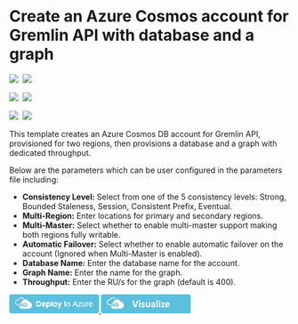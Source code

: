 # Create an Azure Cosmos account for Gremlin API with database and a graph

<IMG SRC="https://azurequickstartsservice.blob.core.windows.net/badges/101-cosmosdb-gremlin/PublicLastTestDate.svg" />&nbsp;
<IMG SRC="https://azurequickstartsservice.blob.core.windows.net/badges/101-cosmosdb-gremlin/PublicDeployment.svg" />&nbsp;

<IMG SRC="https://azurequickstartsservice.blob.core.windows.net/badges/101-cosmosdb-gremlin/FairfaxLastTestDate.svg" />&nbsp;
<IMG SRC="https://azurequickstartsservice.blob.core.windows.net/badges/101-cosmosdb-gremlin/FairfaxDeployment.svg" />&nbsp;

<IMG SRC="https://azurequickstartsservice.blob.core.windows.net/badges/101-cosmosdb-gremlin/BestPracticeResult.svg" />&nbsp;
<IMG SRC="https://azurequickstartsservice.blob.core.windows.net/badges/101-cosmosdb-gremlin/CredScanResult.svg" />&nbsp;

This template creates an Azure Cosmos DB account for Gremlin API, provisioned for two regions, then provisions a database and a graph with dedicated throughput.

Below are the parameters which can be user configured in the parameters file including:

- **Consistency Level:** Select from one of the 5 consistency levels: Strong, Bounded Staleness, Session, Consistent Prefix, Eventual.
- **Multi-Region:** Enter locations for primary and secondary regions.
- **Multi-Master:** Select whether to enable multi-master support making both regions fully writable.
- **Automatic Failover:** Select whether to enable automatic failover on the account (Ignored when Multi-Master is enabled).
- **Database Name:** Enter the database name for the account.
- **Graph Name:** Enter the name for the graph.
- **Throughput:** Enter the RU/s for the graph (default is 400).

<a href="https://portal.azure.com/#create/Microsoft.Template/uri/https%3A%2F%2Fraw.githubusercontent.com%2FAzure%2Fazure-quickstart-templates%2Fmaster%2F101-cosmosdb-gremlin%2Fazuredeploy.json" target="_blank">
    <img src="https://raw.githubusercontent.com/Azure/azure-quickstart-templates/master/1-CONTRIBUTION-GUIDE/images/deploytoazure.png"/>
</a>
<a href="http://armviz.io/#/?load=https%3A%2F%2Fraw.githubusercontent.com%2FAzure%2Fazure-quickstart-templates%2Fmaster%2F101-cosmosdb-gremlin%2Fazuredeploy.json" target="_blank">
    <img src="https://raw.githubusercontent.com/Azure/azure-quickstart-templates/master/1-CONTRIBUTION-GUIDE/images/visualizebutton.png"/>
</a>
